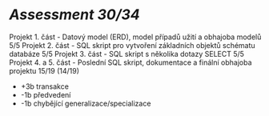 # *Assessment 30/34*

Projekt 1. část - Datový model (ERD), model případů užití a obhajoba modelů 5/5
Projekt 2. část - SQL skript pro vytvoření základních objektů schématu databáze 5/5
Projekt 3. část - SQL skript s několika dotazy SELECT 5/5
Projekt 4. a 5. část - Poslední SQL skript, dokumentace a finální obhajoba projektu 15/19 (14/19)
- +3b transakce
- -1b předvedení
- -1b chybějící generalizace/specializace
